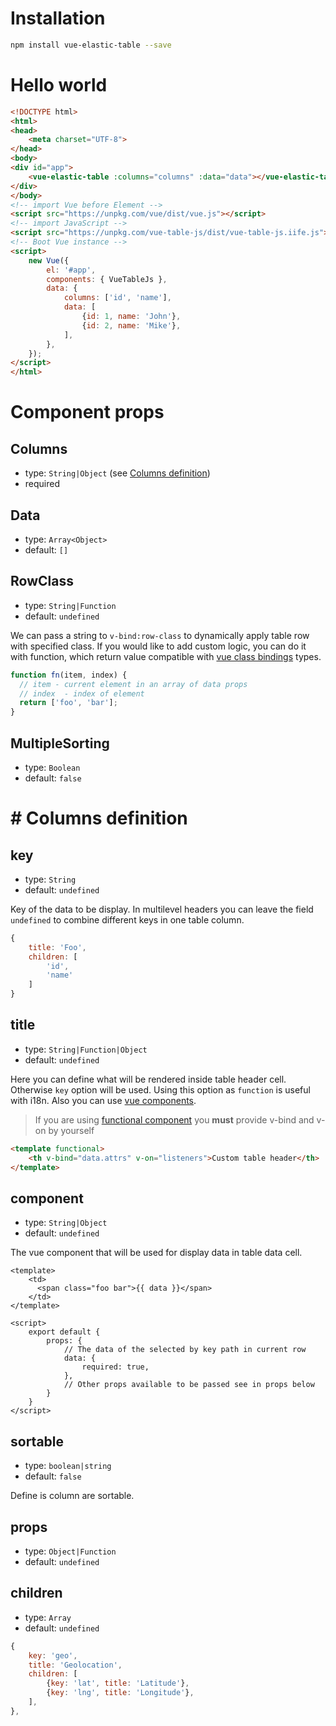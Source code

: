 # Installation

``` bash
npm install vue-elastic-table --save
```

# Hello world

``` html
<!DOCTYPE html>
<html>
<head>
    <meta charset="UTF-8">
</head>
<body>
<div id="app">
    <vue-elastic-table :columns="columns" :data="data"></vue-elastic-table>
</div>
</body>
<!-- import Vue before Element -->
<script src="https://unpkg.com/vue/dist/vue.js"></script>
<!-- import JavaScript -->
<script src="https://unpkg.com/vue-table-js/dist/vue-table-js.iife.js"></script>
<!-- Boot Vue instance -->
<script>
    new Vue({
        el: '#app',
        components: { VueTableJs },
        data: {
            columns: ['id', 'name'],
            data: [
                {id: 1, name: 'John'},
                {id: 2, name: 'Mike'},
            ],
        },
    });
</script>
</html>
```

# Component props

## Columns 
* type: `String|Object` (see [Columns definition](#-columns-definition))
* required

## Data 
* type: `Array<Object>`
* default: `[]`

## RowClass
* type: `String|Function`
* default: `undefined`

We can pass a string to `v-bind:row-class` to dynamically apply table row with specified class.
If you would like to add custom logic, you can do it with function, which return value compatible with 
[vue class bindings] types.

```javascript
function fn(item, index) {
  // item - current element in an array of data props
  // index  - index of element
  return ['foo', 'bar'];
}
```

## MultipleSorting
* type: `Boolean`
* default: `false`

# # Columns definition

## key
* type: `String`
* default: `undefined`

Key of the data to be display. In multilevel headers you can leave the field `undefined` to combine different keys 
in one table column.  
```javascript
{
    title: 'Foo',
    children: [
        'id', 
        'name'
    ]
}
```

## title 
* type: `String|Function|Object`
* default: `undefined`

Here you can define what will be rendered inside table header cell. Otherwise `key` option will be used. Using this 
option as `function` is useful with i18n. Also you can use [vue components].

> If you are using [functional component] you **must** provide v-bind and v-on by yourself

``` html 
<template functional>
    <th v-bind="data.attrs" v-on="listeners">Custom table header</th>
</template>
```

## component

* type: `String|Object`
* default: `undefined`

The vue component that will be used for display data in table data cell.

```vue
<template>
    <td>
      <span class="foo bar">{{ data }}</span>
    </td>
</template>

<script>
    export default {
        props: {
            // The data of the selected by key path in current row
            data: {
                required: true,
            },
            // Other props available to be passed see in props below
        }
    }
</script>
```

## sortable

* type: `boolean|string`
* default: `false`

Define is column are sortable. 

## props

* type: `Object|Function`
* default: `undefined`

## children

* type: `Array`
* default: `undefined`

``` js
{
    key: 'geo',
    title: 'Geolocation',
    children: [
        {key: 'lat', title: 'Latitude'},
        {key: 'lng', title: 'Longitude'},
    ],
},
```

[vue class bindings]: https://vuejs.org/v2/guide/class-and-style.html#Binding-HTML-Classes
[vue components]: https://vuejs.org/v2/guide/components.html
[functional component]: https://vuejs.org/v2/guide/render-function.html#Functional-Components
